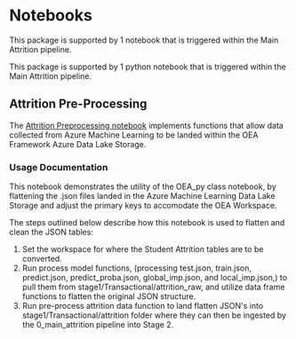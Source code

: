 # Notebooks

This package is supported by 1 notebook that is triggered within the Main Attrition pipeline.

This package is supported by 1 python notebook that is triggered within the Main Attrition pipeline.

## Attrition Pre-Processing

The [Attrition Preprocessing notebook](https://github.com/microsoft/OpenEduAnalytics/blob/main/packages/package_catalog/Student_Attrition/notebooks/attrition_preprocesing.ipynb/) implements functions that allow data collected from Azure Machine Learning to be landed within the OEA Framework Azure Data Lake Storage.

### Usage Documentation

This notebook demonstrates the utility of the OEA_py class notebook, by flattening the .json files landed in the Azure Machine Learning Data Lake Storage and adjust the primary keys to accomodate the OEA Workspace.

The steps outlined below describe how this notebook is used to flatten and clean the JSON tables:

1. Set the workspace for where the Student Attrition tables are to be converted.
2. Run process model functions, (processing test.json, train.json, predict.json, predict_proba.json, global_imp.json, and local_imp.json,) to pull them from stage1/Transactional/attrition_raw, and utilize data frame functions to flatten the original JSON structure.
3. Run pre-process attrition data function to land flatten JSON's into stage1/Transactional/attrition folder where they can then be ingested by the 0_main_attrition pipeline into Stage 2.
